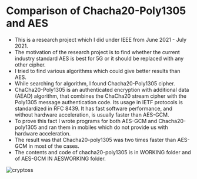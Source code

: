 # Comparison of Chacha20-Poly1305 and AES

- This is a research project which I did under IEEE from June 2021 - July 2021.
- The motivation of the research project is to find whether the current industry standard AES is best for 5G or it should be replaced with any other cipher.
- I tried to find various algorithms which could give better results than AES.
- While searching for algorithm, I found Chacha20-Poly1305 cipher.
- ChaCha20-Poly1305 is an authenticated encryption with additional data (AEAD) algorithm, that combines the ChaCha20 stream cipher with the Poly1305 message authentication code. Its usage in IETF protocols is standardized in RFC 8439. It has fast software performance, and without hardware acceleration, is usually faster than AES-GCM.
- To prove this fact I wrote programs for both AES-GCM and Chacha20-poly1305 and ran them in mobiles which do not provide us with hardware acceleration.
- The result was that Chacha20-poly1305 was two times faster than AES-GCM in most of the cases.
- The contents and code of chacha20-poly1305 is in WORKING folder and of AES-GCM IN AESWORKING folder. 

![cryptoss](https://user-images.githubusercontent.com/68092657/213728135-3289bda0-28d7-4602-a758-2f5f466ac0e5.png)
